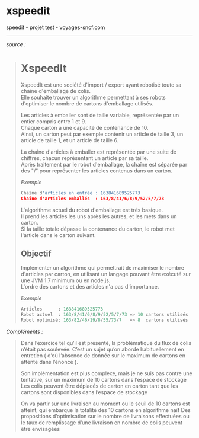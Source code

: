# xspeedit
speedit - projet test - voyages-sncf.com

--------
*source :*
>XspeedIt
>========
>
>XspeedIt est une société d'import / export ayant robotisé toute sa chaîne d'emballage de colis.  
>Elle souhaite trouver un algorithme permettant à ses robots d'optimiser le nombre de cartons d'emballage utilisés.
>
>Les articles à emballer sont de taille variable, représentée par un entier compris entre 1 et 9.  
>Chaque carton a une capacité de contenance de 10.  
>Ainsi, un carton peut par exemple contenir un article de taille 3, un article de taille 1, et un article de taille 6.
>
>La chaîne d'articles à emballer est représentée par une suite de chiffres, chacun représentant un article par sa taille.  
>Après traitement par le robot d'emballage, la chaîne est séparée par des "/" pour représenter les articles contenus dans un carton.
>
>*Exemple*  
>```python
>Chaîne d'articles en entrée : 163841689525773  
>Chaîne d'articles emballés  : 163/8/41/6/8/9/52/5/7/73
>```
>
>L'algorithme actuel du robot d'emballage est très basique.  
>Il prend les articles les uns après les autres, et les mets dans un carton.  
>Si la taille totale dépasse la contenance du carton, le robot met l'article dans le carton suivant.
>
>Objectif
>--------
>
>Implémenter un algorithme qui permettrait de maximiser le nombre d'articles par carton, en utilisant un langage pouvant être exécuté sur une JVM 1.7 minimum ou en node.js.  
>L'ordre des cartons et des articles n'a pas d'importance.
>
>*Exemple*  
>```python
>Articles      : 163841689525773  
>Robot actuel  : 163/8/41/6/8/9/52/5/7/73 => 10 cartons utilisés  
>Robot optimisé: 163/82/46/19/8/55/73/7   => 8  cartons utilisés
>```

*Compléments :*
>Dans l’exercice tel qu’il est présenté, la problématique du flux de colis n’était pas soulevée. 
>C’est un sujet qu’on aborde habituellement en entretien ( d’où l’absence de donnée sur le maximum de cartons en attente dans l’énoncé ).
>
>Son implémentation est plus complexe, mais je ne suis pas contre une tentative, sur un maximum de 10 cartons dans l’espace de stockage
>Les colis peuvent être déplacés de carton en carton tant que les cartons sont disponibles dans l’espace de stockage 
>
>On va partir sur une livraison au moment ou le seuil de 10 cartons est atteint, qui embarque la totalité des 10 cartons en algorithme naïf
>Des propositions d’optimisation sur le nombre de livraisons effectuées ou le taux de remplissage d’une livraison en nombre de colis peuvent être envisagées